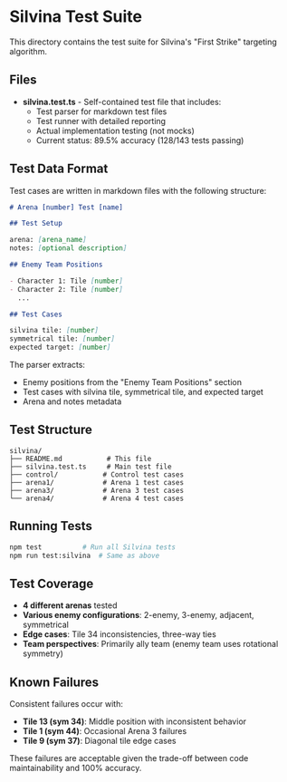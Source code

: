 # Silvina Test Suite

This directory contains the test suite for Silvina's "First Strike" targeting algorithm.

## Files

- **silvina.test.ts** - Self-contained test file that includes:
  - Test parser for markdown test files
  - Test runner with detailed reporting
  - Actual implementation testing (not mocks)
  - Current status: 89.5% accuracy (128/143 tests passing)

## Test Data Format

Test cases are written in markdown files with the following structure:

```markdown
# Arena [number] Test [name]

## Test Setup

arena: [arena_name]
notes: [optional description]

## Enemy Team Positions

- Character 1: Tile [number]
- Character 2: Tile [number]
  ...

## Test Cases

silvina tile: [number]
symmetrical tile: [number]
expected target: [number]
```

The parser extracts:

- Enemy positions from the "Enemy Team Positions" section
- Test cases with silvina tile, symmetrical tile, and expected target
- Arena and notes metadata

## Test Structure

```
silvina/
├── README.md           # This file
├── silvina.test.ts     # Main test file
├── control/           # Control test cases
├── arena1/            # Arena 1 test cases
├── arena3/            # Arena 3 test cases
└── arena4/            # Arena 4 test cases
```

## Running Tests

```bash
npm test          # Run all Silvina tests
npm run test:silvina  # Same as above
```

## Test Coverage

- **4 different arenas** tested
- **Various enemy configurations**: 2-enemy, 3-enemy, adjacent, symmetrical
- **Edge cases**: Tile 34 inconsistencies, three-way ties
- **Team perspectives**: Primarily ally team (enemy team uses rotational symmetry)

## Known Failures

Consistent failures occur with:

- **Tile 13 (sym 34)**: Middle position with inconsistent behavior
- **Tile 1 (sym 44)**: Occasional Arena 3 failures
- **Tile 9 (sym 37)**: Diagonal tile edge cases

These failures are acceptable given the trade-off between code maintainability and 100% accuracy.
